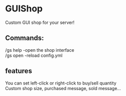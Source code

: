 # GUIShop
Custom GUI shop for your server!  
## Commands:  
/gs help -open the shop interface  
/gs open -reload config.yml  
## features  
You can set left-click or right-click to buy/sell quantity  
Custom shop size, purchased message, sold message...

